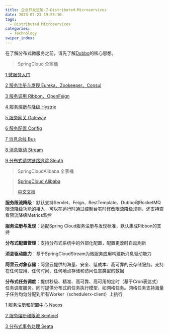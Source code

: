 ```yaml
---
title: 企业开发进阶-7-Distributed-Microservices
date: 2023-07-23 19:55:16
tags: 
  - Distributed Microservices
categories: 
  - Technology
swiper_index: 
---
```


在了解分布式微服务之前，请先了解[Dubbo](https://cyanzzy.github.io/2023/07/23/%E4%BC%81%E4%B8%9A%E5%BC%80%E5%8F%91%E8%BF%9B%E9%98%B6-3-Dubbo/)的核心思想。

> SpringCloud 全家桶

[1 微服务入门](https://cyanzzy.github.io/2023/07/23/1-%E5%BE%AE%E6%9C%8D%E5%8A%A1%E5%85%A5%E9%97%A8/)

[2 服务注册与发现 Eureka、Zookeeper、Consul](https://cyanzzy.github.io/2023/07/23/2-%E6%9C%8D%E5%8A%A1%E6%B3%A8%E5%86%8C%E4%B8%8E%E5%8F%91%E7%8E%B0-Eureka%E3%80%81Zookeeper%E3%80%81Consul/)

[3 服务调用 Ribbon、OpenFeign](https://cyanzzy.github.io/2023/07/23/3-%E6%9C%8D%E5%8A%A1%E8%B0%83%E7%94%A8-Ribbon%E3%80%81OpenFeign/)

[4 服务熔断与降级 Hystrix](https://cyanzzy.github.io/2023/07/23/4-%E6%9C%8D%E5%8A%A1%E7%86%94%E6%96%AD%E4%B8%8E%E9%99%8D%E7%BA%A7-Hystrix/)

[5 服务网关 Gateway](https://cyanzzy.github.io/2023/07/23/5-%E6%9C%8D%E5%8A%A1%E7%BD%91%E5%85%B3-Gateway/)

[6 服务配置 Config](https://cyanzzy.github.io/2023/07/23/6-%E6%9C%8D%E5%8A%A1%E9%85%8D%E7%BD%AE-Config/)

[7 消息总线 Bus](https://cyanzzy.github.io/2023/07/23/7-%E6%B6%88%E6%81%AF%E6%80%BB%E7%BA%BF-Bus/)

[8 消息驱动 Stream](https://cyanzzy.github.io/2023/07/23/8-%E6%B6%88%E6%81%AF%E9%A9%B1%E5%8A%A8-Stream/)

[9 分布式请求链路追踪 Sleuth](https://cyanzzy.github.io/2023/07/23/9-%E5%88%86%E5%B8%83%E5%BC%8F%E8%AF%B7%E6%B1%82%E9%93%BE%E8%B7%AF%E8%BF%BD%E8%B8%AA-Sleuth/)

> SpringCloudAlibaba 全家桶

>  [SpringCloud Alibaba](https://spring.io/projects/spring-cloud-alibaba)
>
>  [中文文档](https://github.com/alibaba/spring-cloud-alibaba/blob/2022.x/README-zh.md)

**服务限流降级**：默认支持Servlet、Feign、RestTemplate、Dubbo和RocketMQ限流降级功能的接入，可以在运行时通过控制台实时修改限流降级规则，还支持查看限流降级Metrics监控

**服务注册与发现**：适配Spring Cloud服务注册与发现标准，默认集成Ribbon的支持

**分布式配置管理**：支持分布式系统中的外部化配置，配置更改时自动刷新

**消息驱动能力**：基于SpringCloudStream为微服务应用构建新消息驱动能力

**阿里云对象存储**：阿里云提供的海量、安全、低成本、高可靠的云存储服务。支持在任何应用、任何时间、任何地点存储和访问任意类型的数据

**分布式任务调度**：提供秒级、精准、高可靠、高可用的定时（基于Cron表达式）任务调度服务。同时提供分布式的任务执行模型，如网格任务。网格任务支持海量子任务均匀分配到所有Worker（schedulerx-client）上执行

[1 服务注册和配置中心 Nacos](https://cyanzzy.github.io/2023/07/23/1-%E6%9C%8D%E5%8A%A1%E6%B3%A8%E5%86%8C%E5%92%8C%E9%85%8D%E7%BD%AE%E4%B8%AD%E5%BF%83-Nacos/)

[2 服务熔断和限流 Sentinel](https://cyanzzy.github.io/2023/07/23/2-%E6%9C%8D%E5%8A%A1%E7%86%94%E6%96%AD%E5%92%8C%E9%99%90%E6%B5%81-Sentinel/)

[3 分布式事务处理 Seata](https://cyanzzy.github.io/2023/07/23/3-%E5%88%86%E5%B8%83%E5%BC%8F%E4%BA%8B%E5%8A%A1%E5%A4%84%E7%90%86-Seata/)